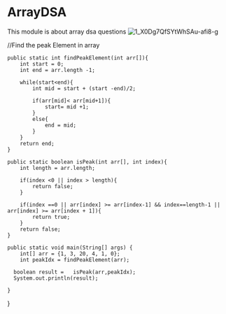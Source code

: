 # ArrayDSA
This module is about array dsa questions
![1_X0Dg7QfSYtWhSAu-afi8-g](https://github.com/ChiragS77/ArrayDSA/assets/142990449/443acbf6-5e50-492c-bc69-93a05d43396a)


//Find the peak Element in array

    public static int findPeakElement(int arr[]){
        int start = 0;
        int end = arr.length -1;

        while(start<end){
            int mid = start + (start -end)/2;

            if(arr[mid]< arr[mid+1]){
                start= mid +1;
            }
            else{
                end = mid;
            }
        }
        return end;
    }

    public static boolean isPeak(int arr[], int index){
        int length = arr.length;

        if(index <0 || index > length){
            return false;
        }

        if(index ==0 || arr[index] >= arr[index-1] && index==length-1 || arr[index] >= arr[index + 1]){
            return true;
        }
        return false;
    }

    public static void main(String[] args) {
        int[] arr = {1, 3, 20, 4, 1, 0};
        int peakIdx = findPeakElement(arr);

      boolean result =   isPeak(arr,peakIdx);
      System.out.println(result);

    }
}

